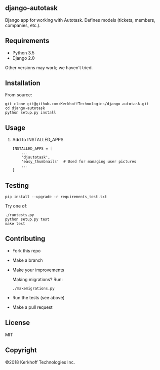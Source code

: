 ## django-autotask

Django app for working with Autotask. Defines models (tickets,
members, companies, etc.).

## Requirements

-  Python 3.5
-  Django 2.0

Other versions may work; we haven't tried.

## Installation

From source:

    git clone git@github.com:KerkhoffTechnologies/django-autotask.git
    cd django-autotask
    python setup.py install

## Usage

1. Add to INSTALLED_APPS

    ```
    INSTALLED_APPS = [
        ...
        'djautotask',
        'easy_thumbnails'  # Used for managing user pictures
        ...
    ]
    ```


## Testing

```
pip install --upgrade -r requirements_test.txt
```

Try one of:

    ./runtests.py
    python setup.py test
    make test

## Contributing

- Fork this repo
- Make a branch
- Make your improvements

    Making migrations? Run:

    ```
    ./makemigrations.py
    ```

- Run the tests (see above)
- Make a pull request

## License

MIT

## Copyright

©2018 Kerkhoff Technologies Inc.

